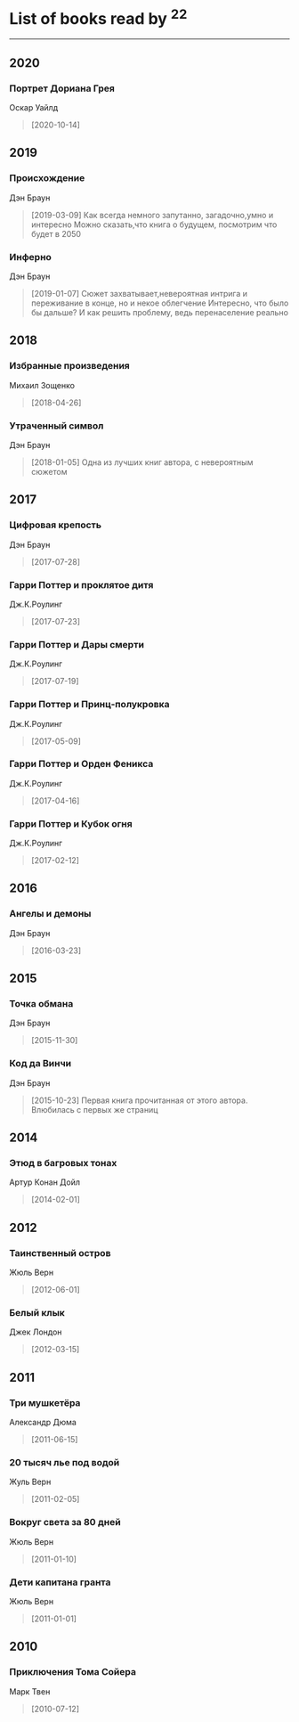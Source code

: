 # List of books read by [](http://vk.com/id128917939)<sup>22</sup>
---

## 2020

### Портрет Дориана Грея
Оскар Уайлд
> [2020-10-14] 



## 2019

### Происхождение
Дэн Браун
> [2019-03-09] Как всегда немного запутанно, загадочно,умно и интересно
> Можно сказать,что книга о будущем, посмотрим что будет в 2050


### Инферно
Дэн Браун
> [2019-01-07] Сюжет захватывает,невероятная интрига и переживание в конце, но и некое облегчение 
> Интересно, что было бы дальше? И как решить проблему, ведь перенаселение реально



## 2018

### Избранные произведения
Михаил Зощенко
> [2018-04-26] 


### Утраченный символ
Дэн Браун
> [2018-01-05] Одна из лучших книг автора, с невероятным сюжетом



## 2017

### Цифровая крепость
Дэн Браун
> [2017-07-28] 


### Гарри Поттер и проклятое дитя
Дж.К.Роулинг
> [2017-07-23] 


### Гарри Поттер и Дары смерти
Дж.К.Роулинг
> [2017-07-19] 


### Гарри Поттер и Принц-полукровка
Дж.К.Роулинг
> [2017-05-09] 


### Гарри Поттер и Орден Феникса
Дж.К.Роулинг
> [2017-04-16] 


### Гарри Поттер и Кубок огня
Дж.К.Роулинг
> [2017-02-12] 



## 2016

### Ангелы и демоны
Дэн Браун
> [2016-03-23] 



## 2015

### Точка обмана
Дэн Браун
> [2015-11-30] 


### Код да Винчи
Дэн Браун
> [2015-10-23] Первая книга прочитанная от этого автора. Влюбилась с первых же страниц



## 2014

### Этюд в багровых тонах
Артур Конан Дойл
> [2014-02-01] 



## 2012

### Таинственный остров
Жюль Верн
> [2012-06-01] 


### Белый клык
Джек Лондон
> [2012-03-15] 



## 2011

### Три мушкетёра
Александр Дюма
> [2011-06-15] 


### 20 тысяч лье под водой
Жуль Верн
> [2011-02-05] 


### Вокруг света за 80 дней
Жюль Верн
> [2011-01-10] 


### Дети капитана гранта
Жюль Верн
> [2011-01-01] 



## 2010

### Приключения Тома Сойера
Марк Твен
> [2010-07-12] 



